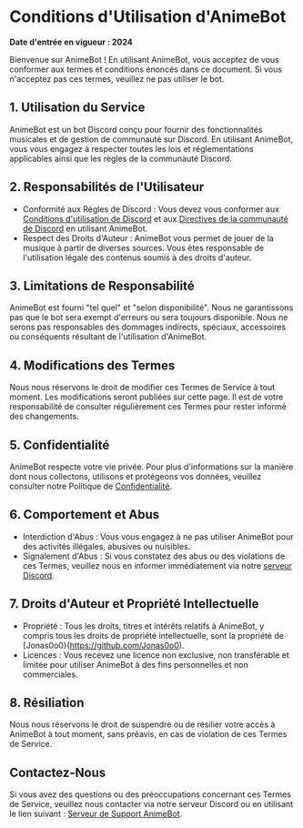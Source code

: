# Conditions d'Utilisation d'AnimeBot

**Date d'entrée en vigueur : 2024**

Bienvenue sur AnimeBot ! En utilisant AnimeBot, vous acceptez de vous conformer aux termes et conditions énoncés dans ce document. Si vous n'acceptez pas ces termes, veuillez ne pas utiliser le bot.

## 1. Utilisation du Service

AnimeBot est un bot Discord conçu pour fournir des fonctionnalités musicales et de gestion de communauté sur Discord. En utilisant AnimeBot, vous vous engagez à respecter toutes les lois et réglementations applicables ainsi que les règles de la communauté Discord.

## 2. Responsabilités de l'Utilisateur

- Conformité aux Règles de Discord : Vous devez vous conformer aux [Conditions d'utilisation de Discord](https://discord.com/terms) et aux [Directives de la communauté de Discord](https://discord.com/guidelines) en utilisant AnimeBot.
- Respect des Droits d'Auteur : AnimeBot vous permet de jouer de la musique à partir de diverses sources. Vous êtes responsable de l'utilisation légale des contenus soumis à des droits d'auteur.

## 3. Limitations de Responsabilité

AnimeBot est fourni "tel quel" et "selon disponibilité". Nous ne garantissons pas que le bot sera exempt d'erreurs ou sera toujours disponible. Nous ne serons pas responsables des dommages indirects, spéciaux, accessoires ou conséquents résultant de l'utilisation d'AnimeBot.

## 4. Modifications des Termes

Nous nous réservons le droit de modifier ces Termes de Service à tout moment. Les modifications seront publiées sur cette page. Il est de votre responsabilité de consulter régulièrement ces Termes pour rester informé des changements.

## 5. Confidentialité

AnimeBot respecte votre vie privée. Pour plus d'informations sur la manière dont nous collectons, utilisons et protégeons vos données, veuillez consulter notre Politique de [Confidentialité](https://github.com/Jonas0o0/AnimeBot/blob/924254db9e9c131f94bfa9d9a67cf0ba7b9a2853/PRIVACY%20POLICY.md).

## 6. Comportement et Abus

- Interdiction d'Abus : Vous vous engagez à ne pas utiliser AnimeBot pour des activités illégales, abusives ou nuisibles.
- Signalement d'Abus : Si vous constatez des abus ou des violations de ces Termes, veuillez nous en informer immédiatement via notre [serveur Discord](https://discord.gg/UBs3Uu2bxw).

## 7. Droits d'Auteur et Propriété Intellectuelle

- Propriété : Tous les droits, titres et intérêts relatifs à AnimeBot, y compris tous les droits de propriété intellectuelle, sont la propriété de [Jonas0o0}(https://github.com/Jonas0o0).
- Licences : Vous recevez une licence non exclusive, non transférable et limitée pour utiliser AnimeBot à des fins personnelles et non commerciales.

## 8. Résiliation

Nous nous réservons le droit de suspendre ou de résilier votre accès à AnimeBot à tout moment, sans préavis, en cas de violation de ces Termes de Service.

## Contactez-Nous
Si vous avez des questions ou des préoccupations concernant ces Termes de Service, veuillez nous contacter via notre serveur Discord ou en utilisant le lien suivant : [Serveur de Support AnimeBot](https://discord.gg/UBs3Uu2bxw).

